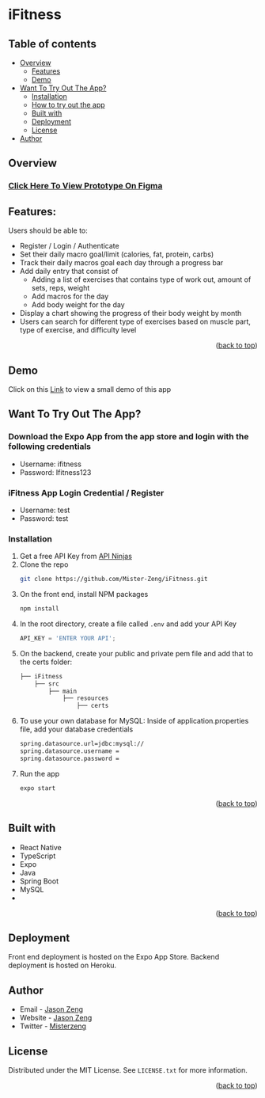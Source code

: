 <a name="readme-top"></a>

# iFitness

## Table of contents

- [Overview](#overview)
    - [Features](#features)
    - [Demo](#demo)
- [Want To Try Out The App?](#want-to-try-out-the-app)
    - [Installation](#installation)
    - [How to try out the app](#download-the-expo-app-from-the-app-store-and-login-with-the-following-credentials)
    - [Built with](#built-with)
    - [Deployment](#deployment)
    - [License](#license)
- [Author](#author)


## Overview

### [Click Here To View Prototype On Figma](https://www.figma.com/proto/DfM12QFmp1UaJXW7bAwraG/iFitness?node-id=1%3A2&scaling=scale-down&page-id=0%3A1)


## Features:

Users should be able to:

- Register / Login / Authenticate
- Set their daily macro goal/limit (calories, fat, protein, carbs)
- Track their daily macros goal each day through a progress bar
- Add daily entry that consist of 
    - Adding a list of exercises that contains type of work out, amount of sets, reps, weight
    - Add macros for the day
    - Add body weight for the day
- Display a chart showing the progress of their body weight by month
- Users can search for different type of exercises based on muscle part, type of exercise, and difficulty level

<p align="right">(<a href="#readme-top">back to top</a>)</p>

## Demo

Click on this [Link](https://youtu.be/_Dc5uGm0aaQ) to view a small demo of this app

## Want To Try Out The App? 

### Download the Expo App from the app store and login with the following credentials

- Username: ifitness
- Password: Ifitness123 

### iFitness App Login Credential / Register 

- Username: test
- Password: test

### Installation

1. Get a free API Key from [API Ninjas](https://api-ninjas.com/api)
2. Clone the repo
   ```sh
   git clone https://github.com/Mister-Zeng/iFitness.git
   ```
3. On the front end, install NPM packages
   ```sh
   npm install
   ```
4. In the root directory, create a file called `.env` and add your API Key
   ```js
   API_KEY = 'ENTER YOUR API';
   ```
5. On the backend, create your public and private pem file and add that to the certs folder: 
    ```bash
    ├── iFitness                   
        ├── src
            ├── main
                ├── resources
                    ├── certs

6. To use your own database for MySQL: Inside of application.properties file, add your database credentials
    ```sh
    spring.datasource.url=jdbc:mysql://
    spring.datasource.username = 
    spring.datasource.password = 
    ```
7. Run the app
   ```sh
   expo start
   ```

<p align="right">(<a href="#readme-top">back to top</a>)</p>

## Built with

- React Native
- TypeScript
- Expo
- Java
- Spring Boot
- MySQL
- 
<p align="right">(<a href="#readme-top">back to top</a>)</p>

## Deployment

Front end deployment is hosted on the Expo App Store. Backend deployment is hosted on Heroku.

## Author

- Email - [Jason Zeng](mailto:officialjasonzeng@gmail.com?subject=[GitHub]%20iFitness%20App)
- Website - [Jason Zeng](https://jasonz.dev/)
- Twitter - [Misterzeng](https://www.twitter.com/misterzeng)

## License

Distributed under the MIT License. See `LICENSE.txt` for more information.

<p align="right">(<a href="#readme-top">back to top</a>)</p>